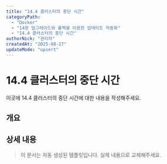 ```yaml
---
title: "14.4 클러스터의 중단 시간"
categoryPath:
  - "Docker"
  - "14장 업그레이드와 롤백을 이용한 업데이트 자동화"
  - "14.4 클러스터의 중단 시간"
authorNick: "관리자"
createdAt: "2025-08-27"
updateMode: "upsert"
---
```


# 14.4 클러스터의 중단 시간

이곳에 14.4 클러스터의 중단 시간에 대한 내용을 작성해주세요.

## 개요

<!-- 내용을 작성해주세요 -->

## 상세 내용

<!-- 내용을 작성해주세요 -->

> 이 문서는 자동 생성된 템플릿입니다. 실제 내용으로 교체해주세요.
